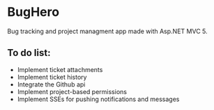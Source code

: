 # BugHero
Bug tracking and project managment app made with Asp.NET MVC 5.

## To do list:
* Implement ticket attachments
* Implement ticket history
* Integrate the Github api
* Implement project-based permissions
* Implement SSEs for pushing notifications and messages